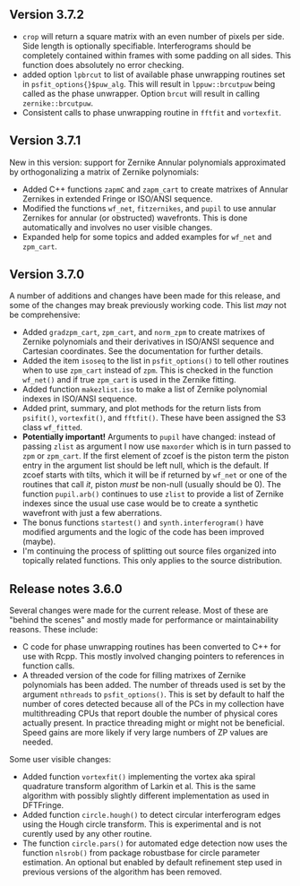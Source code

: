 ## Version 3.7.2

* `crop` will return a square matrix with an even number of pixels per side. Side length is optionally specifiable. Interferograms should be completely contained within frames with some padding on all sides.  This function does absolutely no error checking.
* added option `lpbrcut` to list of available phase unwrapping routines set in `psfit_options{}$puw_alg`. This will result in `lppuw::brcutpuw` being called as the phase unwrapper. Option `brcut` will result in calling `zernike::brcutpuw`.
* Consistent calls to phase unwrapping routine in `fftfit` and `vortexfit`.


## Version 3.7.1

New in this version: support for Zernike Annular polynomials approximated by orthogonalizing a matrix of Zernike polynomials:

* Added C++ functions `zapmC` and `zapm_cart` to create matrixes of Annular Zernikes in extended Fringe or ISO/ANSI sequence.
* Modified the functions `wf_net`, `fitzernikes`, and `pupil` to use annular Zernikes for annular (or obstructed) wavefronts. This is done automatically and involves no user visible changes.
* Expanded help for some topics and added examples for `wf_net` and `zpm_cart`.

## Version 3.7.0

A number of additions and changes have been made for this release, and some of the changes may break previously working code. This list _may_ not be comprehensive:

* Added `gradzpm_cart`, `zpm_cart`, and `norm_zpm` to create matrixes of Zernike polynomials and their derivatives in ISO/ANSI sequence and Cartesian coordinates. See the documentation for further details.
* Added the item `isoseq` to the list in `psfit_options()` to tell other routines when to use `zpm_cart` instead of `zpm`. This is checked in the function `wf_net()` and if true `zpm_cart` is used in the Zernike fitting.
* Added function `makezlist.iso` to make a list of Zernike polynomial indexes in ISO/ANSI sequence.
* Added print, summary, and plot methods for the return lists from `psifit()`, `vortexfit()`, and `fftfit()`. These have been assigned the S3 class `wf_fitted`.
* **Potentially important!** Arguments to `pupil` have changed: instead of passing `zlist` as argument I now use `maxorder` which is in turn passed to `zpm` or `zpm_cart`. If the first element of zcoef is the piston term the piston entry in the argument list should be left null, which is the default. If zcoef starts with tilts, which it will be if returned by `wf_net` or one of the routines that call _it_, piston _must_ be non-null (usually should be 0). The function `pupil.arb()` continues to use `zlist` to provide a list of Zernike indexes since the usual use case would be to create a synthetic wavefront with just a few aberrations.
* The bonus functions `startest()` and `synth.interferogram()` have modified arguments and the logic of the code has been improved (maybe).
* I'm continuing the process of splitting out source files organized into topically related functions. This only applies to the source distribution.

## Release notes 3.6.0

Several changes were made for the current release. Most of these are "behind the scenes" and mostly made for performance or maintainability reasons. These include:

* C code for phase unwrapping routines has been converted to C++ for use with Rcpp. This mostly involved changing pointers to references in function calls.
* A threaded version of the code for filling matrixes of Zernike polynomials has been added. The number of threads used is set by the argument `nthreads` to `psfit_options()`. This is set by default to half the number of cores detected because all of the PCs in my collection have multithreading CPUs that report double the number of physical cores actually present. In practice threading might or might not be beneficial. Speed gains are more likely if very large numbers of ZP values are needed.

Some user visible changes:

* Added function `vortexfit()` implementing the vortex aka spiral quadrature transform algorithm of Larkin et al. This is the same algorithm with possibly slightly different implementation as used in DFTFringe.
* Added function `circle.hough()` to detect circular interferogram edges using the Hough circle transform. This is experimental and is not curently used by any other routine.
* The function `circle.pars()` for automated edge detection now uses the function `nlsrob()` from package robustbase for circle parameter estimation. An optional but enabled by default refinement step used in previous versions of the algorithm has been removed.

